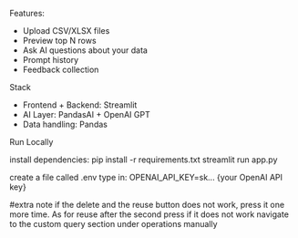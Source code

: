 Features:

- Upload CSV/XLSX files
- Preview top N rows
- Ask AI questions about your data
- Prompt history
- Feedback collection

Stack

- Frontend + Backend: Streamlit
- AI Layer: PandasAI + OpenAI GPT
- Data handling: Pandas

Run Locally

install dependencies:
pip install -r requirements.txt
streamlit run app.py

create a file called .env
type in:
OPENAI_API_KEY=sk... {your OpenAI API key}

#extra note
if the delete and the reuse button does not work, press it one more time.
As for reuse after the second press if it does not work navigate to the custom query section under operations manually
